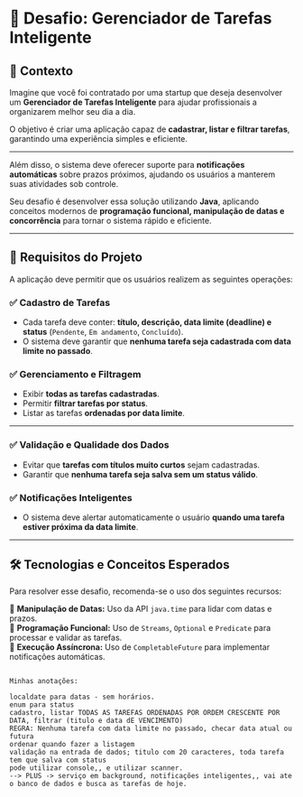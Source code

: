 # 📌 Desafio: Gerenciador de Tarefas Inteligente

## 📍 Contexto

Imagine que você foi contratado por uma startup que deseja desenvolver um **Gerenciador de Tarefas Inteligente** para ajudar profissionais a organizarem melhor seu dia a dia.  

O objetivo é criar uma aplicação capaz de **cadastrar, listar e filtrar tarefas**, garantindo uma experiência simples e eficiente.

---

Além disso, o sistema deve oferecer suporte para **notificações automáticas** sobre prazos próximos, ajudando os usuários a manterem suas atividades sob controle.  

Seu desafio é desenvolver essa solução utilizando **Java**, aplicando conceitos modernos de **programação funcional, manipulação de datas e concorrência** para tornar o sistema rápido e eficiente.  

---

## 🎯 Requisitos do Projeto

A aplicação deve permitir que os usuários realizem as seguintes operações:

### ✅ Cadastro de Tarefas  
- Cada tarefa deve conter: **título, descrição, data limite (deadline) e status** (`Pendente`, `Em andamento`, `Concluído`).  
- O sistema deve garantir que **nenhuma tarefa seja cadastrada com data limite no passado**.  

### ✅ Gerenciamento e Filtragem  
- Exibir **todas as tarefas cadastradas**.  
- Permitir **filtrar tarefas por status**.  
- Listar as tarefas **ordenadas por data limite**.  

---

### ✅ Validação e Qualidade dos Dados  
- Evitar que **tarefas com títulos muito curtos** sejam cadastradas.  
- Garantir que **nenhuma tarefa seja salva sem um status válido**.  

### ✅ Notificações Inteligentes  
- O sistema deve alertar automaticamente o usuário **quando uma tarefa estiver próxima da data limite**.  

---

## 🛠 Tecnologias e Conceitos Esperados

Para resolver esse desafio, recomenda-se o uso dos seguintes recursos:

📌 **Manipulação de Datas:** Uso da API `java.time` para lidar com datas e prazos.  
📌 **Programação Funcional:** Uso de `Streams`, `Optional` e `Predicate` para processar e validar as tarefas.  
📌 **Execução Assíncrona:** Uso de `CompletableFuture` para implementar notificações automáticas.  
```

Minhas anotações:

localdate para datas - sem horários.
enum para status
cadastro, listar TODAS AS TAREFAS ORDENADAS POR ORDEM CRESCENTE POR DATA, filtrar (titulo e data dE VENCIMENTO)
REGRA: Nenhuma tarefa com data limite no passado, checar data atual ou futura
ordenar quando fazer a listagem
validação na entrada de dados; titulo com 20 caracteres, toda tarefa tem que salva com status
pode utilizar console,, e utilizar scanner.
--> PLUS -> serviço em background, notificações inteligentes,, vai ate o banco de dados e busca as tarefas de hoje.


